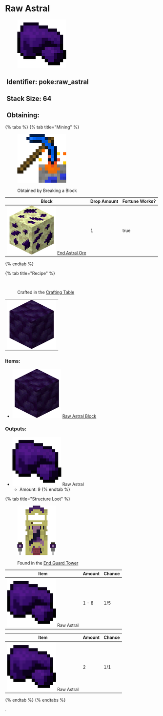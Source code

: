 # Raw Astral

<figure><img src="https://github.com/ItsMePok/PFE/blob/wikiAssets/wikiMain/raw_astral.png?raw=true" alt=""><figcaption></figcaption></figure>

## <img src="https://minecraft.wiki/images/Name_Tag_JE2_BE2.png?cbdc1" alt="" data-size="line"> Identifier: poke:raw\_astral <a href="#identifier" id="identifier"></a>

## <img src="https://minecraft.wiki/images/Light_Gray_Bundle_JE1_BE1.png?b552e" alt="" data-size="line"> Stack Size: 64

## <img src="https://minecraft.wiki/images/thumb/Crafting_Table_JE4_BE3.png/150px-Crafting_Table_JE4_BE3.png?5767f" alt="" data-size="line"> Obtaining:

{% tabs %}
{% tab title="Mining" %}
<figure><img src="https://github.com/ItsMePok/PFE/blob/wikiAssets/MiscIcons/BlockBreak.png?raw=true" alt=""><figcaption><p>Obtained by Breaking a Block</p></figcaption></figure>

<table><thead><tr><th>Block</th><th>Drop Amount</th><th data-type="checkbox">Fortune Works?</th></tr></thead><tbody><tr><td><img src="https://github.com/ItsMePok/PFE/blob/wikiAssets/ore/astralOre.png?raw=true" alt="Astral Ore." data-size="line"> <a href="../../blocks/ores/end-ores/astral-ore.md">End Astral Ore</a></td><td>1</td><td>true</td></tr></tbody></table>
{% endtab %}

{% tab title="Recipe" %}
<figure><img src="https://minecraft.wiki/images/thumb/Crafting_Table_JE4_BE3.png/150px-Crafting_Table_JE4_BE3.png?5767f" alt=""><figcaption><p>Crafted in the <a href="https://minecraft.wiki/w/Crafting_Table">Crafting Table</a></p></figcaption></figure>

|                                                                                                       |
| :---------------------------------------------------------------------------------------------------: |
| ![Raw Astral Block.](https://github.com/ItsMePok/PFE/blob/wikiAssets/blockRenders/RawAstralBlock.png?raw=true) |

### Items:

* <img src="https://github.com/ItsMePok/PFE/blob/wikiAssets/blockRenders/RawAstralBlock.png?raw=true" alt="Raw Astral Block." data-size="line"> [Raw Astral Block](../../blocks/raw-ore-blocks/block-of-raw-astral.md)

### Outputs:

* <img src="https://github.com/ItsMePok/PFE/blob/wikiAssets/wikiMain/raw_astral.png?raw=true" alt="" data-size="line"> Raw Astral
  * Amount: 9
{% endtab %}

{% tab title="Structure Loot" %}
<figure><img src="https://github.com/ItsMePok/PFE/blob/wikiAssets/structures-pixel/EndGuardTowerPixel.png?raw=true" alt=""><figcaption><p>Found in the <a href="../../sturctures/end-guard-tower.md">End Guard Tower</a></p></figcaption></figure>

| Item                                                                                                                           | Amount | Chance |
| ------------------------------------------------------------------------------------------------------------------------------ | ------ | ------ |
| <img src="https://github.com/ItsMePok/PFE/blob/wikiAssets/wikiMain/raw_astral.png?raw=true" alt="" data-size="line"> Raw Astral | 1 - 8  | 1/5    |

| Item                                                                                                                           | Amount | Chance |
| ------------------------------------------------------------------------------------------------------------------------------ | ------ | ------ |
| <img src="https://github.com/ItsMePok/PFE/blob/wikiAssets/wikiMain/raw_astral.png?raw=true" alt="" data-size="line"> Raw Astral | 2      | 1/1    |
{% endtab %}
{% endtabs %}

.
